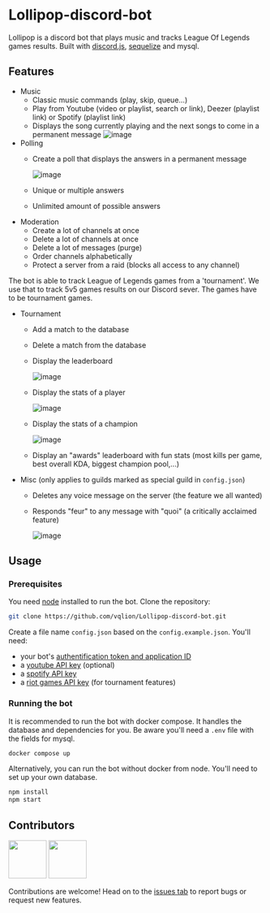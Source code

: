 # Lollipop-discord-bot

Lollipop is a discord bot that plays music and tracks League Of Legends games results. Built with [discord.js](https://discord.js.org/), [sequelize](https://sequelize.org/) and mysql.

## Features

- Music
  - Classic music commands (play, skip, queue...) 
  - Play from Youtube (video or playlist, search or link), Deezer (playlist link) or Spotify (playlist link) 
  - Displays the song currently playing and the next songs to come in a permanent message
   ![image](https://github.com/vqlion/Lollipop-discord-bot/assets/104720049/62e259fd-2e49-41de-8b29-9aa351ba24f4)
- Polling
  - Create a poll that displays the answers in a permanent message
 
    ![image](https://github.com/user-attachments/assets/6713c622-501e-473b-9617-0cd961a57fd9)
  - Unique or multiple answers
  - Unlimited amount of possible answers
- Moderation
  - Create a lot of channels at once
  - Delete a lot of channels at once
  - Delete a lot of messages (purge)
  - Order channels alphabetically
  - Protect a server from a raid (blocks all access to any channel)

The bot is able to track League of Legends games from a 'tournament'. We use that to track 5v5 games results on our Discord sever. The games have to be tournament games.

- Tournament
  - Add a match to the database
  - Delete a match from the database
  - Display the leaderboard
    
    ![image](https://github.com/user-attachments/assets/d1fe3991-6dd6-47c5-afb6-fb8d8cf75e05)
  - Display the stats of a player
 
    ![image](https://github.com/user-attachments/assets/a9b5c20e-98a6-4e64-8629-e613970d6b83)
  - Display the stats of a champion
 
    ![image](https://github.com/user-attachments/assets/d323664b-e10b-4791-bf80-75a9822442ad)
  - Display an "awards" leaderboard with fun stats (most kills per game, best overall KDA, biggest champion pool,...)
- Misc (only applies to guilds marked as special guild in ```config.json```)
  - Deletes any voice message on the server (the feature we all wanted)
  - Responds "feur" to any message with "quoi" (a critically acclaimed feature)
 
    ![image](https://github.com/user-attachments/assets/4b2f7e32-a839-4326-a853-eac01ebe15df)


## Usage

### Prerequisites

You need [node](https://nodejs.org) installed to run the bot.
Clone the repository:
```bash
git clone https://github.com/vqlion/Lollipop-discord-bot.git
```
Create a file name ```config.json``` based on the ```config.example.json```. You'll need:

 - your bot's [authentification token and application ID](https://discord.com/developers/docs/getting-started)
 - a [youtube API key](https://console.cloud.google.com/apis/) (optional)
 - a [spotify API key](https://developer.spotify.com/documentation/web-api)
 - a [riot games API key](https://developer.riotgames.com/) (for tournament features)

### Running the bot

It is recommended to run the bot with docker compose. It handles the database and dependencies for you. Be aware you'll need a `.env` file with the fields for mysql.
```bash
docker compose up
```

Alternatively, you can run the bot without docker from node. You'll need to set up your own database.

```bash
npm install
npm start
```

## Contributors

<a href="https://github.com/vqlion"><img src="https://avatars.githubusercontent.com/u/104720049?v=4" width="75"></a>
<a href="https://github.com/Yayadelaplaya/"><img src="https://avatars.githubusercontent.com/u/81352733?v=4" width="75"></a> 

Contributions are welcome! Head on to the [issues tab](https://github.com/vqlion/Lollipop-discord-bot/issues) to report bugs or request new features.
